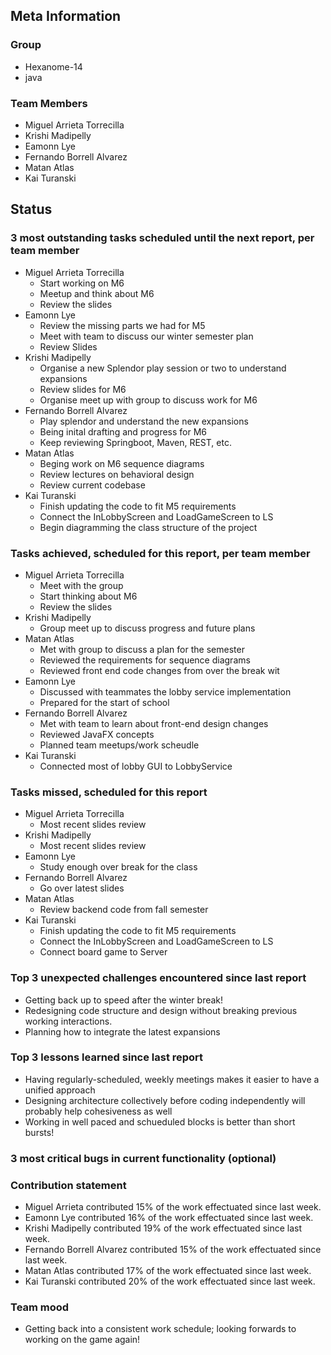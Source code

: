 
## Meta Information

### Group

- Hexanome-14
- java

### Team Members

- Miguel Arrieta Torrecilla
- Krishi Madipelly
- Eamonn Lye
- Fernando Borrell Alvarez
- Matan Atlas
- Kai Turanski

## Status

### 3 most outstanding tasks scheduled until the next report, per team member

- Miguel Arrieta Torrecilla
  - Start working on M6
  - Meetup and think about M6
  - Review the slides
- Eamonn Lye
  - Review the missing parts we had for M5
  - Meet with team to discuss our winter semester plan
  - Review Slides
- Krishi Madipelly
  - Organise a new Splendor play session or two to understand expansions
  - Review slides for M6
  - Organise meet up with group to discuss work for M6
- Fernando Borrell Alvarez
  - Play splendor and understand the new expansions
  - Being inital drafting and progress for M6
  - Keep reviewing Springboot, Maven, REST, etc.
- Matan Atlas
  - Beging work on M6 sequence diagrams
  - Review lectures on behavioral design
  - Review current codebase
- Kai Turanski
  - Finish updating the code to fit M5 requirements
  - Connect the InLobbyScreen and LoadGameScreen to LS
  - Begin diagramming the class structure of the project

### Tasks achieved, scheduled for this report, per team member

- Miguel Arrieta Torrecilla
  - Meet with the group
  - Start thinking about M6
  - Review the slides
- Krishi Madipelly
  - Group meet up to discuss progress and future plans
- Matan Atlas
  - Met with group to discuss a plan for the semester
  - Reviewed the requirements for sequence diagrams
  - Reviewed front end code changes from over the break wit
- Eamonn Lye
  - Discussed with teammates the lobby service implementation
  - Prepared for the start of school
- Fernando Borrell Alvarez
  - Met with team to learn about front-end design changes
  - Reviewed JavaFX concepts
  - Planned team meetups/work scheudle
- Kai Turanski
  - Connected most of lobby GUI to LobbyService

### Tasks missed, scheduled for this report

- Miguel Arrieta Torrecilla
  - Most recent slides review
- Krishi Madipelly
  - Most recent slides review
- Eamonn Lye
  - Study enough over break for the class
- Fernando Borrell Alvarez
  - Go over latest slides
- Matan Atlas
  - Review backend code from fall semester
- Kai Turanski
  - Finish updating the code to fit M5 requirements
  - Connect the InLobbyScreen and LoadGameScreen to LS
  - Connect board game to Server

### Top 3 unexpected challenges encountered since last report

- Getting back up to speed after the winter break!
- Redesigning code structure and design without breaking previous working interactions.
- Planning how to integrate the latest expansions

### Top 3 lessons learned since last report

- Having regularly-scheduled, weekly meetings makes it easier to have a unified approach
- Designing architecture collectively before coding independently will probably help cohesiveness as well
- Working in well paced and schueduled blocks is better than short bursts!

### 3 most critical bugs in current functionality (optional)

### Contribution statement

- Miguel Arrieta contributed 15% of the work effectuated since last week.
- Eamonn Lye contributed 16% of the work effectuated since last week.
- Krishi Madipelly contributed 19% of the work effectuated since last week.
- Fernando Borrell Alvarez contributed 15% of the work effectuated since last week.
- Matan Atlas contributed 17% of the work effectuated since last week.
- Kai Turanski contributed 20% of the work effectuated since last week.

### Team mood

- Getting back into a consistent work schedule; looking forwards to working on the game again!
